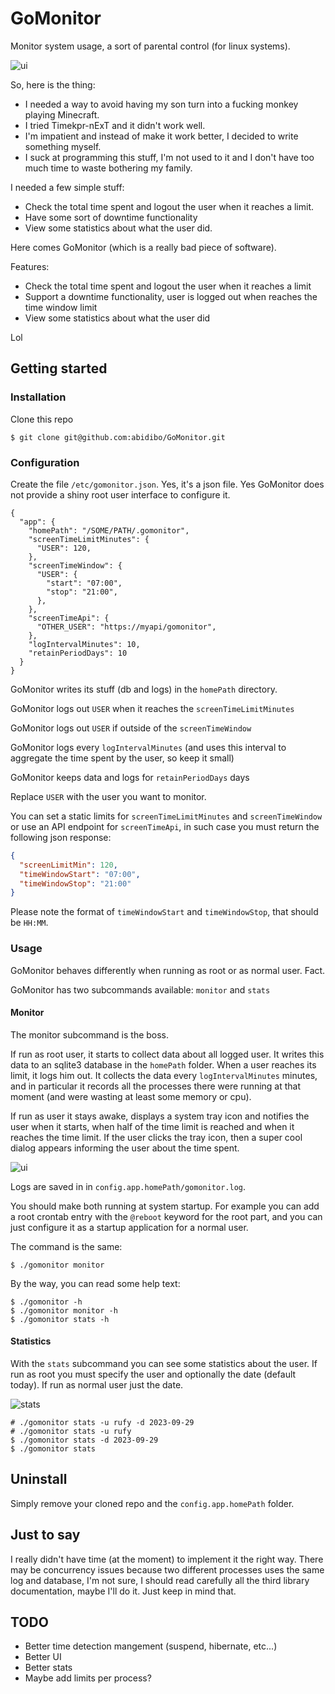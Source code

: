 # GoMonitor

Monitor system usage, a sort of parental control (for linux systems).

![ui](ui-fyne.png "GoMonitor UI")

So, here is the thing:

- I needed a way to avoid having my son turn into a fucking monkey playing Minecraft.
- I tried Timekpr-nExT and it didn't work well.
- I'm impatient and instead of make it work better, I decided to write something myself.
- I suck at programming this stuff, I'm not used to it and I don't have too much time to waste bothering my family.

I needed a few simple stuff:

- Check the total time spent and logout the user when it reaches a limit.
- Have some sort of downtime functionality
- View some statistics about what the user did.

Here comes GoMonitor (which is a really bad piece of software).

Features:

- Check the total time spent and logout the user when it reaches a limit
- Support a downtime functionality, user is logged out when reaches the time window limit
- View some statistics about what the user did

Lol

## Getting started

### Installation

Clone this repo

```
$ git clone git@github.com:abidibo/GoMonitor.git
```

### Configuration

Create the file `/etc/gomonitor.json`. Yes, it's a json file. Yes GoMonitor does not provide a shiny root user interface to configure it.

```
{
  "app": {
    "homePath": "/SOME/PATH/.gomonitor",
    "screenTimeLimitMinutes": {
      "USER": 120,
    },
    "screenTimeWindow": {
      "USER": {
        "start": "07:00",
        "stop": "21:00",
      },
    },
    "screenTimeApi": {
      "OTHER_USER": "https://myapi/gomonitor",
    },
    "logIntervalMinutes": 10,
    "retainPeriodDays": 10
  }
}
```


GoMonitor writes its stuff (db and logs) in the `homePath` directory.

GoMonitor logs out `USER` when it reaches the `screenTimeLimitMinutes`

GoMonitor logs out `USER` if outside of the `screenTimeWindow`

GoMonitor logs every `logIntervalMinutes` (and uses this interval to aggregate the time spent by the user, so keep it small)

GoMonitor keeps data and logs for `retainPeriodDays` days

Replace `USER` with the user you want to monitor.

You can set a static limits for `screenTimeLimitMinutes` and `screenTimeWindow` or use an API endpoint for `screenTimeApi`, in such case you must return the following json response:

``` json
{
  "screenLimitMin": 120,
  "timeWindowStart": "07:00",
  "timeWindowStop": "21:00"
}
```

Please note the format of `timeWindowStart` and `timeWindowStop`, that should be `HH:MM`.

### Usage

GoMonitor behaves differently when running as root or as normal user. Fact.

GoMonitor has two subcommands available: `monitor` and `stats`

#### Monitor

The monitor subcommand is the boss.

If run as root user, it starts to collect data about all logged user. It writes this data to an sqlite3 database in the `homePath` folder. When a user reaches its limit, it logs him out.
It collects the data every `logIntervalMinutes` minutes, and in particular it records all the processes there were running at that moment (and were wasting at least some memory or cpu).

If run as user it stays awake, displays a system tray icon and notifies the user when it starts, when half of the time limit is reached and when it reaches the time limit. If the user clicks the tray icon, then a super cool dialog appears informing the user about the time spent.

![ui](ui-fyne.png "GoMonitor UI")

Logs are saved in in `config.app.homePath/gomonitor.log`.

You should make both running at system startup. For example you can add a root crontab entry with the `@reboot` keyword for the root part, and you can just configure it as a startup application for a normal user.

The command is the same:

```
$ ./gomonitor monitor
```

By the way, you can read some help text:
```
$ ./gomonitor -h
$ ./gomonitor monitor -h
$ ./gomonitor stats -h
```

#### Statistics

With the `stats` subcommand you can see some statistics about the user. If run as root you must specify the user and optionally the date (default today). If run as normal user just the date.

![stats](stats.png "GoMonitor Stats")

```
# ./gomonitor stats -u rufy -d 2023-09-29
# ./gomonitor stats -u rufy
$ ./gomonitor stats -d 2023-09-29
$ ./gomonitor stats
```

## Uninstall

Simply remove your cloned repo and the `config.app.homePath` folder.

## Just to say

I really didn't have time (at the moment) to implement it the right way. There may be concurrency issues because two different processes uses the same log and database, I'm not sure, I should read carefully all the third library documentation, maybe I'll do it. Just keep in mind that.

## TODO
- Better time detection mangement (suspend, hibernate, etc...)
- Better UI
- Better stats
- Maybe add limits per process? 
